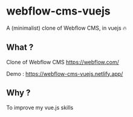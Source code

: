 # webflow-cms-vuejs
A (minimalist) clone of Webflow CMS, in vuejs 🔥

## What ?

Clone of Webflow CMS https://webflow.com/

Demo : https://webflow-cms-vuejs.netlify.app/

## Why ?

To improve my vue.js skills